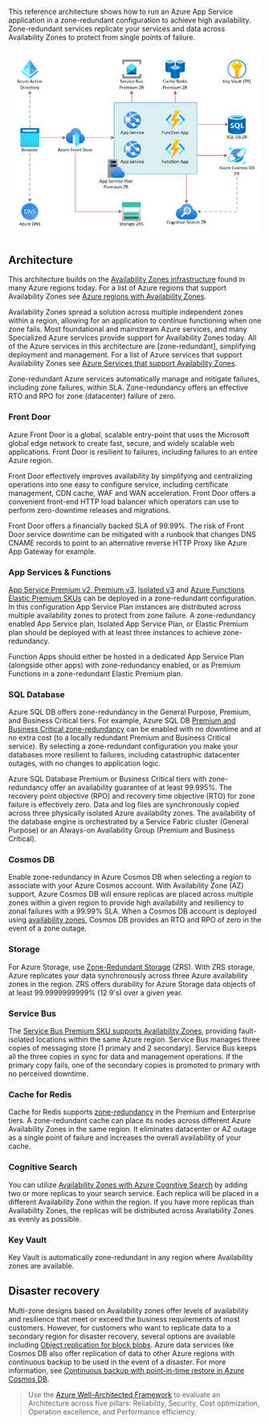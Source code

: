 <!-- cSpell:ignore CNAME -->


This reference architecture shows how to run an Azure App Service application in a zone-redundant configuration to achieve high availability. Zone-redundant services replicate your services and data across Availability Zones to protect from single points of failure.

![Reference architecture for a web application with high availability](./images/multi-zone-web-app-diagram.png)

<!-- *See a [full working sample of this architecture in Azure Samples], including Visio file, Bicep template and Bill of materials.* -->

## Architecture

This architecture builds on the [Availability Zones infrastructure][azs] found in many Azure regions today. For a list of Azure regions that support Availability Zones see [Azure regions with Availability Zones][az-regions].

Availability Zones spread a solution across multiple independent zones within a region, allowing for an application to continue functioning when one zone fails. Most foundational and mainstream Azure services, and many Specialized Azure services provide support for Availability Zones today. All of the Azure services in this architecture are [zone-redundant], simplifying deployment and management. For a list of Azure services that support Availability Zones see [Azure Services that support Availability Zones][az-services].

Zone-redundant Azure services automatically manage and mitigate failures, including zone failures, within SLA. Zone-redundancy offers an effective RTO and RPO for zone (datacenter) failure of zero.

### Front Door

Azure Front Door is a global, scalable entry-point that uses the Microsoft global edge network to create fast, secure, and widely scalable web applications. Front Door is resilient to failures, including failures to an entire Azure region.

Front Door effectively improves availability by simplifying and centralizing operations into one easy to configure service, including certificate management, CDN cache, WAF and WAN acceleration. Front Door offers a convenient front-end HTTP load balancer which operators can use to perform zero-downtime releases and migrations.

Front Door offers a financially backed SLA of 99.99%. The risk of Front Door service downtime can be mitigated with a runbook that changes DNS CNAME records to point to an alternative reverse HTTP Proxy like Azure App Gateway for example.

### App Services & Functions

[App Service Premium v2, Premium v3][app-services-zr], [Isolated v3][ise-zr] and [Azure Functions Elastic Premium SKUs][functions-zr] can be deployed in a zone-redundant configuration. In this configuration App Service Plan instances are distributed across multiple availability zones to protect from zone failure. A zone-redundancy enabled App Service plan, Isolated App Service Plan, or Elastic Premium plan should be deployed with at least three instances to achieve zone-redundancy. 

Function Apps should either be hosted in a dedicated App Service Plan (alongside other apps) with zone-redundancy enabled, or as Premium Functions in a zone-redundant Elastic Premium plan.

### SQL Database

Azure SQL DB offers zone-redundancy in the General Purpose, Premium, and Business Critical tiers. For example, Azure SQL DB [Premium and Business Critical zone-redundancy][sql-bc-zr] can be enabled with no downtime and at no extra cost (to a locally redundant Premium and Business Critical service). By selecting a zone-redundant configuration you make your databases more resilient to failures, including catastrophic datacenter outages, with no changes to application logic.

Azure SQL Database Premium or Business Critical tiers with zone-redundancy offer an availability guarantee of at least 99.995%. The recovery point objective (RPO) and recovery time objective (RTO) for zone failure is effectively zero. Data and log files are synchronously copied across three physically isolated Azure availability zones. The availability of the database engine is orchestrated by a Service Fabric cluster (General Purpose) or an Always-on Availability Group (Premium and Business Critical).

### Cosmos DB

Enable zone-redundancy in Azure Cosmos DB when selecting a region to associate with your Azure Cosmos account. With Availability Zone (AZ) support, Azure Cosmos DB will ensure replicas are placed across multiple zones within a given region to provide high availability and resiliency to zonal failures with a 99.99% SLA. When a Cosmos DB account is deployed using [availability zones][cosmos-ha], Cosmos DB provides an RTO and RPO of zero in the event of a zone outage.

### Storage

For Azure Storage, use [Zone-Redundant Storage][zrs] (ZRS). With ZRS storage, Azure replicates your data synchronously across three Azure availability zones in the region. ZRS offers durability for Azure Storage data objects of at least 99.9999999999% (12 9's) over a given year.

### Service Bus

The [Service Bus Premium SKU supports Availability Zones][servicebus-az], providing fault-isolated locations within the same Azure region. Service Bus manages three copies of messaging store (1 primary and 2 secondary). Service Bus keeps all the three copies in sync for data and management operations. If the primary copy fails, one of the secondary copies is promoted to primary with no perceived downtime.

### Cache for Redis

Cache for Redis supports [zone-redundancy][redis-zr] in the Premium and Enterprise tiers. A zone-redundant cache can place its nodes across different Azure Availability Zones in the same region. It eliminates datacenter or AZ outage as a single point of failure and increases the overall availability of your cache.

### Cognitive Search

You can utilize [Availability Zones with Azure Cognitive Search][cog-search-az] by adding two or more replicas to your search service. Each replica will be placed in a different Availability Zone within the region. If you have more replicas than Availability Zones, the replicas will be distributed across Availability Zones as evenly as possible.

### Key Vault

Key Vault is automatically zone-redundant in any region where Availability zones are available.

## Disaster recovery

Multi-zone designs based on Availability zones offer levels of availability and resilience that meet or exceed the business requirements of most customers. However, for customers who want to replicate data to a secondary region for disaster recovery, several options are available including [Object replication for block blobs][object-replication]. Azure data services like Cosmos DB also offer replication of data to other Azure regions with continuous backup to be used in the event of a disaster. For more information, see [Continuous backup with point-in-time restore in Azure Cosmos DB][cosmos-continuous-backup].

> Use the [Azure Well-Architected Framework][waf] to evaluate an Architecture across five pillars: Reliability, Security, Cost optimization, Operation excellence, and Performance efficiency.


<!-- links -->

[azs]:https://azure.microsoft.com/global-infrastructure/availability-zones/
[zrs]: https://docs.microsoft.com/azure/storage/common/storage-redundancy#zone-redundant-storage
[az-regions]:https://docs.microsoft.com/azure/availability-zones/az-region#azure-regions-with-availability-zones
[az-services]:https://docs.microsoft.com/azure/availability-zones/az-region
[servicebus-az]:https://docs.microsoft.com/azure/service-bus-messaging/service-bus-outages-disasters#availability-zones
[redis-zr]:https://docs.microsoft.com/azure/azure-cache-for-redis/cache-high-availability#zone-redundancy
[cog-search-az]:https://docs.microsoft.com/azure/search/search-performance-optimization#availability-zones
[app-services-zr]:https://docs.microsoft.com/azure/app-service/how-to-zone-redundancy
[functions-zr]:https://docs.microsoft.com/azure/azure-functions/azure-functions-az-redundancy
[ise-zr]:https://docs.microsoft.com/azure/app-service/environment/overview-zone-redundancy
[sql-bc-zr]:https://docs.microsoft.com/azure/azure-sql/database/high-availability-sla#premium-and-business-critical-service-tier-zone-redundant-availability
[cosmos-ha]:https://docs.microsoft.com/azure/cosmos-db/high-availability
[waf]:https://docs.microsoft.com/azure/architecture/framework/
[object-replication]:https://docs.microsoft.com/azure/storage/blobs/object-replication-overview
[cosmos-continuous-backup]:https://docs.microsoft.com/azure/cosmos-db/continuous-backup-restore-introduction